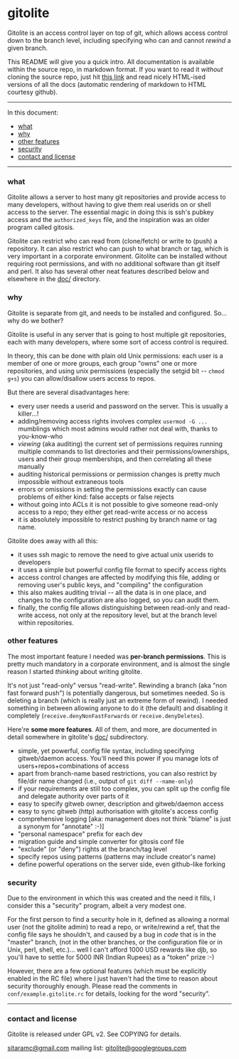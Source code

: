 # gitolite

Gitolite is an access control layer on top of git, which allows access control
down to the branch level, including specifying who can and cannot *rewind* a
given branch.

This README will give you a quick intro.  All documentation is available
within the source repo, in markdown format.  If you want to read it *without*
cloning the source repo, just hit [this link][docs] and read nicely HTML-ised
versions of all the docs (automatic rendering of markdown to HTML courtesy
github).

----

In this document:

  * <a href="#what">what</a>
  * <a href="#why">why</a>
  * <a href="#other_features">other features</a>
  * <a href="#security">security</a>
  * <a href="#contact_and_license">contact and license</a>

----

<a name="what"></a>

### what

Gitolite allows a server to host many git repositories and provide access to
many developers, without having to give them real userids on or shell access
to the server.  The essential magic in doing this is ssh's pubkey access and
the `authorized_keys` file, and the inspiration was an older program called
gitosis.

Gitolite can restrict who can read from (clone/fetch) or write to (push) a
repository.  It can also restrict who can push to what branch or tag, which is
very important in a corporate environment.  Gitolite can be installed without
requiring root permissions, and with no additional software than git itself
and perl.  It also has several other neat features described below and
elsewhere in the [doc/][docs] directory.

<a name="why"></a>

### why

Gitolite is separate from git, and needs to be installed and configured.  So...
why do we bother?

Gitolite is useful in any server that is going to host multiple git
repositories, each with many developers, where some sort of access control is
required.

In theory, this can be done with plain old Unix permissions: each user is a
member of one or more groups, each group "owns" one or more repositories, and
using unix permissions (especially the setgid bit -- `chmod g+s`) you can
allow/disallow users access to repos.

But there are several disadvantages here:

  * every user needs a userid and password on the server.  This is usually a
    killer...!
  * adding/removing access rights involves complex `usermod -G ...` mumblings
    which most admins would rather not deal with, thanks to you-know-who
  * *viewing* (aka auditing) the current set of permissions requires running
    multiple commands to list directories and their permissions/ownerships,
    users and their group memberships, and then correlating all these manually
  * auditing historical permissions or permission changes is pretty much
    impossible without extraneous tools
  * errors or omissions in setting the permissions exactly can cause problems
    of either kind: false accepts or false rejects
  * without going into ACLs it is not possible to give someone read-only
    access to a repo; they either get read-write access or no access
  * it is absolutely impossible to restrict pushing by branch name or tag
    name.

Gitolite does away with all this:

  * it uses ssh magic to remove the need to give actual unix userids to
    developers
  * it uses a simple but powerful config file format to specify access rights
  * access control changes are affected by modifying this file, adding or
    removing user's public keys, and "compiling" the configuration
  * this also makes auditing trivial -- all the data is in one place, and
    changes to the configuration are also logged, so you can audit them.
  * finally, the config file allows distinguishing between read-only and
    read-write access, not only at the repository level, but at the branch
    level within repositories.

<a name="other_features"></a>

### other features

The most important feature I needed was **per-branch permissions**.  This is
pretty much mandatory in a corporate environment, and is almost the single
reason I started *thinking* about writing gitolite.

It's not just "read-only" versus "read-write".  Rewinding a branch (aka "non
fast forward push") is potentially dangerous, but sometimes needed.  So is
deleting a branch (which is really just an extreme form of rewind).  I needed
something in between allowing anyone to do it (the default) and disabling it
completely (`receive.denyNonFastForwards` or `receive.denyDeletes`).

Here're **some more features**.  All of them, and more, are documented in
detail somewhere in gitolite's [doc/][docs] subdirectory.

  * simple, yet powerful, config file syntax, including specifying
    gitweb/daemon access.  You'll need this power if you manage lots of
    users+repos+combinations of access
  * apart from branch-name based restrictions, you can also restrict by
    file/dir name changed (i.e., output of `git diff --name-only`)
  * if your requirements are still too complex, you can split up the config
    file and delegate authority over parts of it
  * easy to specify gitweb owner, description and gitweb/daemon access
  * easy to sync gitweb (http) authorisation with gitolite's access config
  * comprehensive logging [aka: management does not think "blame" is just a
    synonym for "annotate" :-)]
  * "personal namespace" prefix for each dev
  * migration guide and simple converter for gitosis conf file
  * "exclude" (or "deny") rights at the branch/tag level
  * specify repos using patterns (patterns may include creator's name)
  * define powerful operations on the server side, even github-like forking

<a name="security"></a>

### security

Due to the environment in which this was created and the need it fills, I
consider this a "security" program, albeit a very modest one.

For the first person to find a security hole in it, defined as allowing a
normal user (not the gitolite admin) to read a repo, or write/rewind a ref,
that the config file says he shouldn't, and caused by a bug in *code* that is
in the "master" branch, (not in the other branches, or the configuration file
or in Unix, perl, shell, etc.)...  well I can't afford 1000 USD rewards like
djb, so you'll have to settle for 5000 INR (Indian Rupees) as a "token" prize
:-)

However, there are a few optional features (which must be explicitly enabled
in the RC file) where I just haven't had the time to reason about security
thoroughly enough.  Please read the comments in `conf/example.gitolite.rc` for
details, looking for the word "security".

----

<a name="contact_and_license"></a>

### contact and license

Gitolite is released under GPL v2.  See COPYING for details.

sitaramc@gmail.com
mailing list: gitolite@googlegroups.com

[docs]: http://github.com/sitaramc/gitolite/blob/pu/doc
